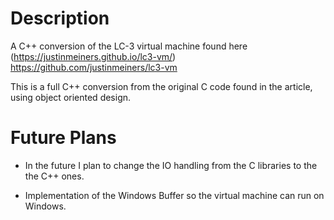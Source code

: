# Description

A C++ conversion of the LC-3 virtual machine found here (https://justinmeiners.github.io/lc3-vm/)
https://github.com/justinmeiners/lc3-vm

This is a full C++ conversion from the original C code found in the article, using object oriented design. 

# Future Plans

- In the future I plan to change the IO handling from the C libraries to the
the C++ ones.

- Implementation of the Windows Buffer so the virtual machine can run on Windows.
